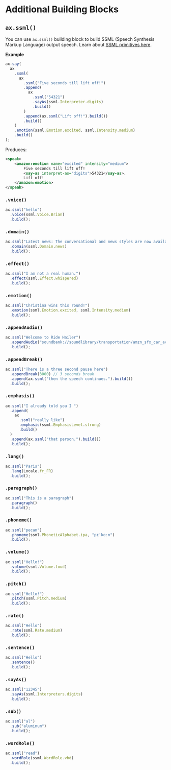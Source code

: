 # Additional Building Blocks

## `ax.ssml()` <Badge text="coming soon" /><Badge text="0.3.0+" type="error" />

You can use `ax.ssml()` building block to build SSML (Speech Synthesis Markup Language) output speech. Learn about [SSML primitives here](https://developer.amazon.com/en-US/docs/alexa/custom-skills/speech-synthesis-markup-language-ssml-reference.html).

**Example**

```ts
ax.say(
  ax
    .ssml(
      ax
        .ssml("Five seconds till lift off!")
        .append(
          ax
            .ssml("54321")
            .sayAs(ssml.Interpreter.digits)
            .build()
        )
        .append(ax.ssml("Lift off!").build())
        .build()
    )
    .emotion(ssml.Emotion.excited, ssml.Intensity.medium)
    .build()
);
```

Produces:

```xml
<speak>
    <amazon:emotion name="excited" intensity="medium">
        Five seconds till lift off!
        <say-as interpret-as="digits">54321</say-as>.
        Lift off!
    </amazon:emotion>
</speak>
```

### `.voice()`

```ts
ax.ssml("hello")
  .voice(ssml.Voice.Brian)
  .build();
```

### `.domain()`

```ts
ax.ssml("Latest news: The conversational and news styles are now available!")
  .domain(ssml.Domain.news)
  .build();
```

### `.effect()`

```ts
ax.ssml("I am not a real human.")
  .effect(ssml.Effect.whispered)
  .build();
```

### `.emotion()`

```ts
ax.ssml("Christina wins this round!")
  .emotion(ssml.Emotion.excited, ssml.Intensity.medium)
  .build();
```

### `.appendAudio()`

```ts
ax.ssml("Welcome to Ride Hailer")
  .appendAudio("soundbank://soundlibrary/transportation/amzn_sfx_car_accelerate_01")
  .build();
```

### `.appendBreak()`

```ts
ax.ssml("There is a three second pause here")
  .appendBreak(3000) // 3 seconds break
  .append(ax.ssml("then the speech continues.").build())
  .build();
```

### `.emphasis()`

```ts
ax.ssml("I already told you I ")
  .append(
    ax
      .ssml("really like")
      .emphasis(ssml.EmphasisLevel.strong)
      .build()
  )
  .append(ax.ssml("that person.").build())
  .build();
```

### `.lang()`

```ts
ax.ssml("Paris")
  .lang(Locale.fr_FR)
  .build();
```

### `.paragraph()`

```ts
ax.ssml("This is a paragraph")
  .paragraph()
  .build();
```

### `.phoneme()`

```ts
ax.ssml("pecan")
  .phoneme(ssml.PhoneticAlphabet.ipa, "pɪˈkɑːn")
  .build();
```

### `.volume()`

```ts
ax.ssml("Hello!")
  .volume(ssml.Volume.loud)
  .build();
```

### `.pitch()`

```ts
ax.ssml("Hello!")
  .pitch(ssml.Pitch.medium)
  .build();
```

### `.rate()`

```ts
ax.ssml("Hello")
  .rate(ssml.Rate.medium)
  .build();
```

### `.sentence()`

```ts
ax.ssml("Hello")
  .sentence()
  .build();
```

### `.sayAs()`

```ts
ax.ssml("12345")
  .sayAs(ssml.Interpreters.digits)
  .build();
```

### `.sub()`

```ts
ax.ssml("al")
  .sub("aluminum")
  .build();
```

### `.wordRole()`

```ts
ax.ssml("read")
  .wordRole(ssml.WordRole.vbd)
  .build();
```
